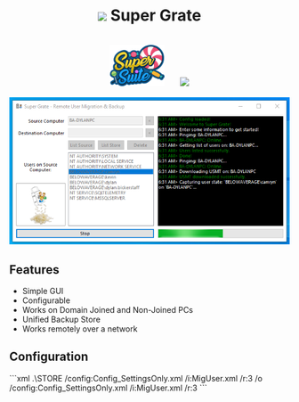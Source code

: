 <h1 align="center">
  <img height="25" src="https://raw.githubusercontent.com/belowaverage-org/SuperGrate/master/SuperGrate/Images/supergrate.ico">
  Super Grate
</h1>
<p align="center">
  <br>
  <img height="74" src="https://raw.githubusercontent.com/krisdb2009/documentation/master/images/supersweet.png">
  &nbsp;&nbsp;&nbsp;&nbsp;&nbsp;
  <img height="80" src="https://raw.githubusercontent.com/belowaverage-org/SuperGrate/master/SuperGrate/Images/supergrate.ico">
  <br><br>
  <img src="https://raw.githubusercontent.com/krisdb2009/documentation/master/images/supergrate.png">
  <h2>Features</h2>
  <ul>
    <li>Simple GUI</li>
    <li>Configurable</li>
    <li>Works on Domain Joined and Non-Joined PCs</li>
    <li>Unified Backup Store</li>
    <li>Works remotely over a network</li>
  </ul>
  <h2>Configuration</h2>
```xml
<?xml version="1.0" encoding="utf-8"?>
<SuperGrate>
  <!--The UNC or Direct path to the USMT Migration Store E.g: \\ba-share\s$ or .\STORE.-->
  <MigrationStorePath>.\STORE</MigrationStorePath>
  <!--ScanState.exe & LoadState.exe CLI Parameters: https://docs.microsoft.com/en-us/windows/deployment/usmt/usmt-command-line-syntax -->
  <ScanStateParameters>/config:Config_SettingsOnly.xml /i:MigUser.xml /r:3 /o</ScanStateParameters>
  <LoadStateParameters>/config:Config_SettingsOnly.xml /i:MigUser.xml /r:3</LoadStateParameters>
</SuperGrate>
```
</p>
